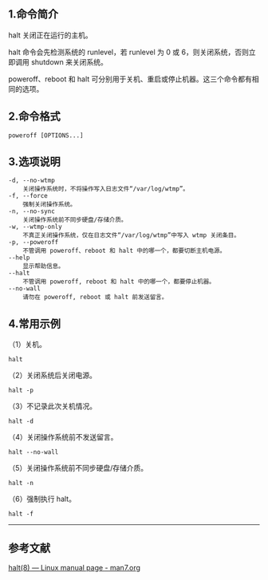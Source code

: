 ## 1.命令简介

halt 关闭正在运行的主机。

halt 命令会先检测系统的 runlevel，若 runlevel 为 0 或 6，则关闭系统，否则立即调用 shutdown 来关闭系统。

poweroff、reboot 和 halt 可分别用于关机、重启或停止机器。这三个命令都有相同的选项。

## 2.命令格式
```
poweroff [OPTIONS...]
```

## 3.选项说明
```shell
-d, --no-wtmp
	关闭操作系统时，不将操作写入日志文件“/var/log/wtmp”。
-f, --force
	强制关闭操作系统。
-n, --no-sync
	关闭操作系统前不同步硬盘/存储介质。
-w, --wtmp-only
	不真正关闭操作系统，仅在日志文件“/var/log/wtmp”中写入 wtmp 关闭条目。
-p, --poweroff
	不管调用 poweroff、reboot 和 halt 中的哪一个，都要切断主机电源。
--help
	显示帮助信息。
--halt
	不管调用 poweroff, reboot 和 halt 中的哪一个，都要停止机器。
--no-wall
	请勿在 poweroff, reboot 或 halt 前发送留言。
```

## 4.常用示例

（1）关机。

```shell
halt
```

（2）关闭系统后关闭电源。

```shell
halt -p
```

（3）不记录此次关机情况。

```shell
halt -d
```

（4）关闭操作系统前不发送留言。
```shell
halt --no-wall
```

（5）关闭操作系统前不同步硬盘/存储介质。
```shell
halt -n
```

（6）强制执行 halt。
```shell
halt -f
```

---

## 参考文献
[halt(8) — Linux manual page - man7.org](https://man7.org/linux/man-pages/man8/halt.8.html)

<Vssue title="halt" />